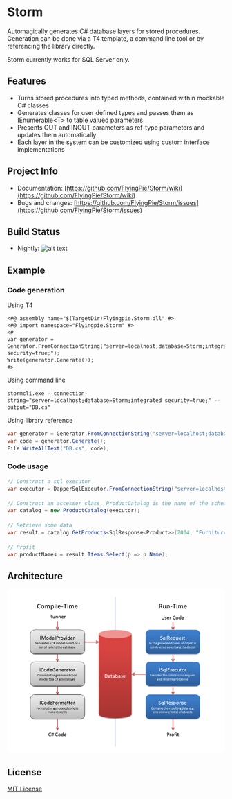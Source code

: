 # Storm

Automagically generates C# database layers for stored procedures. Generation can be done via a T4 template, a command line tool or by referencing the library directly.

Storm currently works for SQL Server only.

## Features

* Turns stored procedures into typed methods, contained within mockable C# classes
* Generates classes for user defined types and passes them as IEnumerable&lt;T&gt; to table valued parameters
* Presents OUT and INOUT parameters as ref-type parameters and updates them automatically
* Each layer in the system can be customized using custom interface implementations

## Project Info

* Documentation: [https://github.com/FlyingPie/Storm/wiki](https://github.com/FlyingPie/Storm/wiki)
* Bugs and changes: [https://github.com/FlyingPie/Storm/issues](https://github.com/FlyingPie/Storm/issues)

## Build Status

* Nightly: ![alt text](http://mbuild.cloudapp.net/app/rest/builds/buildType:Storm_Nightly/statusIcon "Nightly Build Status")

## Example

### Code generation

Using T4

```
<#@ assembly name="$(TargetDir)Flyingpie.Storm.dll" #>
<#@ import namespace="Flyingpie.Storm" #>
<#
var generator = Generator.FromConnectionString("server=localhost;database=Storm;integrated security=true;");
Write(generator.Generate());
#>
```

Using command line

```
stormcli.exe --connection-string="server=localhost;database=Storm;integrated security=true;" --output="DB.cs"
```

Using library reference

```csharp
var generator = Generator.FromConnectionString("server=localhost;database=Storm;integrated security=true;");
var code = generator.Generate();
File.WriteAllText("DB.cs", code);
```

### Code usage

```csharp
// Construct a sql executor
var executor = DapperSqlExecutor.FromConnectionString("server=localhost;database=Storm;integrated security=true;");

// Construct an accessor class, ProductCatalog is the name of the schema
var catalog = new ProductCatalog(executor);

// Retrieve some data
var result = catalog.GetProducts<SqlResponse<Product>>(2004, "Furniture", null);

// Profit
var productNames = result.Items.Select(p => p.Name);
```

## Architecture

![alt tag](/Docs/Storm_Architecture.png)

## License

[MIT License](https://github.com/FlyingPie/Storm/blob/master/LICENSE)
